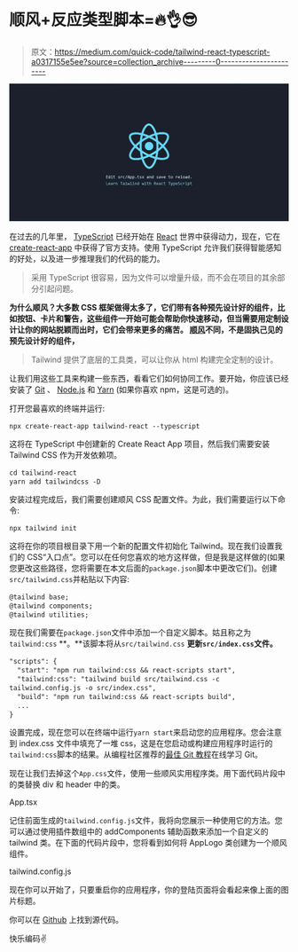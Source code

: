 # 顺风+反应类型脚本=🔥👌😎

> 原文：<https://medium.com/quick-code/tailwind-react-typescript-a0317155e5ee?source=collection_archive---------0----------------------->

![](img/b7087c93c23c4659ee1c7336ef5a2d1e.png)

在过去的几年里， [TypeScript](https://www.typescriptlang.org) 已经开始在 [React](https://reactjs.org/) 世界中获得动力，现在，它在 [create-react-app](https://github.com/facebook/create-react-app) 中获得了官方支持。使用 TypeScript 允许我们获得智能感知的好处，以及进一步推理我们的代码的能力。

> 采用 TypeScript 很容易，因为文件可以增量升级，而不会在项目的其余部分引起问题。

**为什么顺风？大多数 CSS 框架做得太多了，它们带有各种预先设计好的组件，比如按钮、卡片和警告，这些组件一开始可能会帮助你快速移动，但当需要用定制设计让你的网站脱颖而出时，它们会带来更多的痛苦。
[顺风](https://tailwindcss.com)不同，不是固执己见的预先设计好的组件，**

> Tailwind 提供了底层的工具类，可以让你从 html 构建完全定制的设计。

让我们用这些工具来构建一些东西，看看它们如何协同工作。要开始，你应该已经安装了 [Git](https://git-scm.com/) 、 [Node.js](https://nodejs.org) 和 [Yarn](https://yarnpkg.com) (如果你喜欢 npm，这是可选的)。

打开您最喜欢的终端并运行:

```
npx create-react-app tailwind-react --typescript
```

这将在 TypeScript 中创建新的 Create React App 项目，然后我们需要安装 Tailwind CSS 作为开发依赖项。

```
cd tailwind-react
yarn add tailwindcss -D
```

安装过程完成后，我们需要创建顺风 CSS 配置文件。为此，我们需要运行以下命令:

```
npx tailwind init
```

这将在你的项目根目录下用一个新的配置文件初始化 Tailwind。现在我们设置我们的 CSS“入口点”。您可以在任何您喜欢的地方这样做，但是我是这样做的(如果您更改这些路径，您将需要在本文后面的`package.json`脚本中更改它们)。创建`src/tailwind.css`并粘贴以下内容:

```
@tailwind base;
@tailwind components;
@tailwind utilities;
```

现在我们需要在`package.json`文件中添加一个自定义脚本。姑且称之为`tailwind:css` **。**该脚本将从`src/tailwind.css` **更新`src/index.css`文件。**

```
"scripts": {
  "start": "npm run tailwind:css && react-scripts start",
  "tailwind:css": "tailwind build src/tailwind.css -c tailwind.config.js -o src/index.css",
  "build": "npm run tailwind:css && react-scripts build",
  ...
}
```

设置完成，现在您可以在终端中运行`yarn start`来启动您的应用程序。您会注意到 index.css 文件中填充了一堆 css，这是在您启动或构建应用程序时运行的`tailwind:css`脚本的结果。从编程社区推荐的[最佳 Git 教程](https://blog.coursesity.com/best-git-tutorials/)在线学习 Git。

现在让我们去掉这个`App.css`文件，使用一些顺风实用程序类。用下面代码片段中的类替换 div 和 header 中的类。

App.tsx

记住前面生成的`tailwind.config.js`文件，我将向您展示一种使用它的方法。您可以通过使用插件数组中的 addComponents 辅助函数来添加一个自定义的 tailwind 类。在下面的代码片段中，您将看到如何将 AppLogo 类创建为一个顺风组件。

tailwind.config.js

现在你可以开始了，只要重启你的应用程序，你的登陆页面将会看起来像上面的图片标题。

你可以在 [Github](https://github.com/Jaymykels/tailwind-react) 上找到源代码。

快乐编码✌